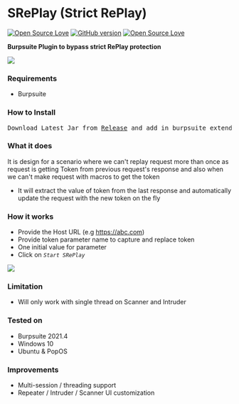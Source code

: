 # SRePlay (Strict RePlay)
[![Open Source Love](https://badges.frapsoft.com/os/v1/open-source.svg?v=102)](https://github.com/ellerbrock/open-source-badge/)
[![GitHub version](https://d25lcipzij17d.cloudfront.net/badge.svg?id=gh&type=0.2&v=1.0&x2=0)](http://badge.fury.io/gh/boennemann%2Fbadges)
[![Open Source Love](https://badges.frapsoft.com/os/mit/mit.svg?v=102)](https://github.com/ellerbrock/open-source-badge/)

**Burpsuite Plugin to bypass strict RePlay protection**

<img src="https://i.imgur.com/TQmGDqD.png" />

### Requirements
- Burpsuite

### How to Install
<pre>Download Latest Jar from <a href="https://github.com/Ebryx/SRePlay/releases/tag/v1.0" target=_blank>Release</a> and add in burpsuite extender</pre>

### What it does
It is design for a scenario where we can't replay request more than once as request is getting Token from previous request's response and also when we can't make request with macros to get the token

- It will extract the value of token from the last response and automatically update the request with the new token on the fly 

### How it works
- Provide the Host URL (e.g https://abc.com)
- Provide token parameter name to capture and replace token
- One initial value for parameter
- Click on *`Start SRePlay`* 

<img src="https://i.imgur.com/bbaOXmH.png" />

### Limitation
- Will only work with single thread on Scanner and Intruder 

### Tested on
- Burpsuite 2021.4
- Windows 10
- Ubuntu & PopOS

### Improvements
- Multi-session / threading support
- Repeater / Intruder / Scanner UI customization
